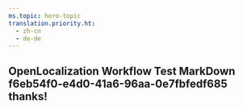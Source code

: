 ```yaml
---
ms.topic: hero-topic
translation.priority.ht: 
  - zh-cn
  - de-de
---
```

## OpenLocalization Workflow Test MarkDown f6eb54f0-e4d0-41a6-96aa-0e7fbfedf685 thanks!
